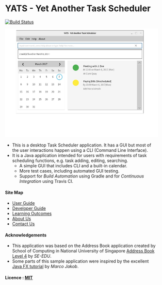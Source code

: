 # YATS - Yet Another Task Scheduler

[![Build Status](https://travis-ci.org/CS2103JAN2017-T16-B4/main.svg?branch=master)](https://travis-ci.org/CS2103JAN2017-T16-B4/main)
<!---
Appveyor test missing
Coveralls test missing
Coadacy test missing
--->

<img src="docs/images/Ui.png" width="600"><br>

* This is a desktop Task Scheduler application. It has a GUI but most of the user interactions happen using a CLI (Command Line Interface).
* It is a Java application intended for users with requirements of task scheduling functions, e.g. task adding, editing, searching.
    * A simple GUI that includes CLI and a built-in calendar.
    * More test cases, including automated GUI testing.
    * Support for *Build Automation* using Gradle and for *Continuous Integration* using Travis CI.
    
    
#### Site Map
* [User Guide](docs/UserGuide.md)
* [Developer Guide](docs/DeveloperGuide.md)
* [Learning Outcomes](docs/LearningOutcomes.md)
* [About Us](docs/AboutUs.md)
* [Contact Us](docs/ContactUs.md)


#### Acknowledgements

* This application was based on the Address Book application created by School of Computing in National University of Singapore
  [Address Book Level 4](https://github.com/nus-cs2103-AY1617S2/addressbook-level4) by *SE-EDU*.
* Some parts of this sample application were inspired by the excellent [Java FX tutorial](http://code.makery.ch/library/javafx-8-tutorial/) by _Marco Jakob_.


#### Licence : [MIT](LICENSE)
